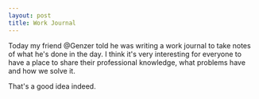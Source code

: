 ```yaml
---
layout: post
title: Work Journal
---
```


Today my friend @Genzer told he was writing a work journal to take notes of what he's done in the day.
I think it's very interesting for everyone to have a place to share their professional knowledge, what problems have and how we solve it.

That's a good idea indeed.